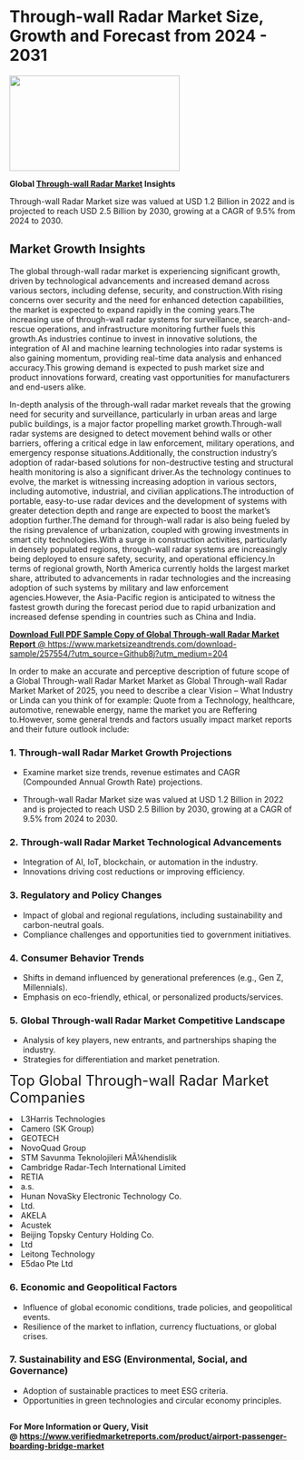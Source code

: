 <H1>Through-wall Radar Market Size, Growth and Forecast from 2024 - 2031</H1><img class="aligncenter size-medium wp-image-584254" src="https://thirdeyenews.in/wp-content/uploads/2024/09/Global-Market-Research-300x168.jpeg" alt="" width="300" height="168" /><p><strong>Global&nbsp;<a href="https://www.marketsizeandtrends.com/download-sample/257554/?utm_source=Github8j?utm_medium=204">Through-wall Radar Market</a> Insights</strong></p><p>Through-wall Radar Market size was valued at USD 1.2 Billion in 2022 and is projected to reach USD 2.5 Billion by 2030, growing at a CAGR of 9.5% from 2024 to 2030.</p><p><h2>Market Growth Insights</h2> <p>The global through-wall radar market is experiencing significant growth, driven by technological advancements and increased demand across various sectors, including defense, security, and construction.With rising concerns over security and the need for enhanced detection capabilities, the market is expected to expand rapidly in the coming years.The increasing use of through-wall radar systems for surveillance, search-and-rescue operations, and infrastructure monitoring further fuels this growth.As industries continue to invest in innovative solutions, the integration of AI and machine learning technologies into radar systems is also gaining momentum, providing real-time data analysis and enhanced accuracy.This growing demand is expected to push market size and product innovations forward, creating vast opportunities for manufacturers and end-users alike.</p> <p><a href="#"></a></p> <p>In-depth analysis of the through-wall radar market reveals that the growing need for security and surveillance, particularly in urban areas and large public buildings, is a major factor propelling market growth.Through-wall radar systems are designed to detect movement behind walls or other barriers, offering a critical edge in law enforcement, military operations, and emergency response situations.Additionally, the construction industry’s adoption of radar-based solutions for non-destructive testing and structural health monitoring is also a significant driver.As the technology continues to evolve, the market is witnessing increasing adoption in various sectors, including automotive, industrial, and civilian applications.The introduction of portable, easy-to-use radar devices and the development of systems with greater detection depth and range are expected to boost the market’s adoption further.The demand for through-wall radar is also being fueled by the rising prevalence of urbanization, coupled with growing investments in smart city technologies.With a surge in construction activities, particularly in densely populated regions, through-wall radar systems are increasingly being deployed to ensure safety, security, and operational efficiency.In terms of regional growth, North America currently holds the largest market share, attributed to advancements in radar technologies and the increasing adoption of such systems by military and law enforcement agencies.However, the Asia-Pacific region is anticipated to witness the fastest growth during the forecast period due to rapid urbanization and increased defense spending in countries such as China and India.<p><a href="#"></p><p><span class=""><strong>Download Full PDF Sample Copy of Global Through-wall Radar Market Report</strong> @ <a href="https://www.marketsizeandtrends.com/download-sample/257554/?utm_source=Github8j?utm_medium=204" target="_blank">https://www.marketsizeandtrends.com/download-sample/257554/?utm_source=Github8j?utm_medium=204</a></span></p><p>In order to make an accurate and perceptive description of future scope of a Global&nbsp;Through-wall Radar Market Market as Global&nbsp;Through-wall Radar Market Market of 2025, you need to describe a clear Vision &ndash; What Industry or Linda can you think of for example: Quote from a Technology, healthcare, automotive, renewable energy, name the market you are Reffering to.However, some general trends and factors usually impact market reports and their future outlook include:</p><h3>1.&nbsp;<strong>Through-wall Radar Market Growth Projections</strong></h3><ul><li>Examine market size trends, revenue estimates and CAGR (Compounded Annual Growth Rate) projections.</li><li><p>Through-wall Radar Market size was valued at USD 1.2 Billion in 2022 and is projected to reach USD 2.5 Billion by 2030, growing at a CAGR of 9.5% from 2024 to 2030.</p></li></ul><h3>2.&nbsp;<strong>Through-wall Radar Market Technological Advancements</strong></h3><ul><li>Integration of AI, IoT, blockchain, or automation in the industry.</li><li>Innovations driving cost reductions or improving efficiency.</li></ul><h3>3.&nbsp;<strong>Regulatory and Policy Changes</strong></h3><ul><li>Impact of global and regional regulations, including sustainability and carbon-neutral goals.</li><li>Compliance challenges and opportunities tied to government initiatives.</li></ul><h3>4.&nbsp;<strong>Consumer Behavior Trends</strong></h3><ul><li>Shifts in demand influenced by generational preferences (e.g., Gen Z, Millennials).</li><li>Emphasis on eco-friendly, ethical, or personalized products/services.</li></ul><h3>5.&nbsp;<strong>Global Through-wall Radar Market Competitive Landscape</strong></h3><ul><li>Analysis of key players, new entrants, and partnerships shaping the industry.</li><li>Strategies for differentiation and market penetration.</li></ul><p data-pm-slice="1 1 []"><span style="color: inherit; font-family: inherit; font-size: 25px;">Top Global Through-wall Radar Market Companies</span></p><div class="" data-test-id=""><p><li>L3Harris Technologies</li><li> Camero (SK Group)</li><li> GEOTECH</li><li> NovoQuad Group</li><li> STM Savunma Teknolojileri MÃ¼hendislik</li><li> Cambridge Radar-Tech International Limited</li><li> RETIA</li><li> a.s.</li><li> Hunan NovaSky Electronic Technology Co.</li><li> Ltd.</li><li> AKELA</li><li> Acustek</li><li> Beijing Topsky Century Holding Co.</li><li> Ltd</li><li> Leitong Technology</li><li> E5dao Pte Ltd</li></p></div><h3>6.&nbsp;<strong>Economic and Geopolitical Factors</strong></h3><ul><li>Influence of global economic conditions, trade policies, and geopolitical events.</li><li>Resilience of the market to inflation, currency fluctuations, or global crises.</li></ul><h3>7.&nbsp;<strong>Sustainability and ESG (Environmental, Social, and Governance)</strong></h3><ul><li>Adoption of sustainable practices to meet ESG criteria.</li><li>Opportunities in green technologies and circular economy principles.</li></ul><h2><strong style="font-size: 14px;">For More Information or Query, Visit @&nbsp;</strong><a style="background-color: #ffffff; font-size: 14px;" href="https://www.marketsizeandtrends.com/report/through-wall-radar-market/" target="_blank">https://www.verifiedmarketreports.com/product/airport-passenger-boarding-bridge-market</a></h2>